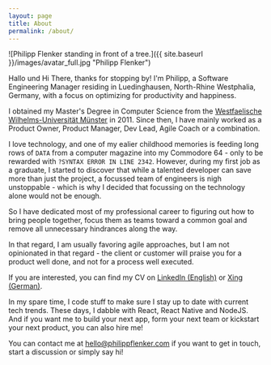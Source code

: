 ```yaml
---
layout: page
title: About
permalink: /about/
---
```


![Philipp Flenker standing in front of a tree.]({{ site.baseurl }}/images/avatar_full.jpg "Philipp Flenker")


Hallo und Hi There, thanks for stopping by! I'm Philipp, a Software Engineering Manager residing in Luedinghausen, North-Rhine Westphalia, Germany, with a focus on optimizing for productivity and happiness.

I obtained my Master's Degree in Computer Science from the [Westfaelische Wilhelms-Universität Münster](https://www.uni-muenster.de) in 2011. Since then, I have mainly worked as a Product Owner, Product Manager, Dev Lead, Agile Coach or a combination.

I love technology, and one of my ealier childhood memories is feeding long rows of `DATA` from a computer magazine into my Commodore 64 - only to be rewarded with `?SYNTAX ERROR IN LINE 2342`. However, during my first job as a graduate, I started to discover that while a talented developer can save more than just the project, a focussed team of engineers is nigh unstoppable - which is why I decided that focussing on the technology alone would not be enough.

So I have dedicated most of my professional career to figuring out how to bring people together, focus them as teams toward a common goal and remove all unnecessary hindrances along the way.

In that regard, I am usually favoring agile approaches, but I am not opinionated in that regard - the client or customer will praise you for a product well done, and not for a process well executed.

If you are interested, you can find my CV on [LinkedIn (English)](https://www.linkedin.com/in/pflenker/) or [Xing (German)](https://www.xing.com/profile/Philipp_Flenker/).

In my spare time, I code stuff to make sure I stay up to date with current tech trends. These days, I dabble with React, React Native and NodeJS. And if you want me to build your next app, form your next team or kickstart your next product, you can also hire me!

You can contact me at [hello@philippflenker.com](mailto:hello@philippflenker.com) if you want to get in touch, start a discussion or simply say hi!
